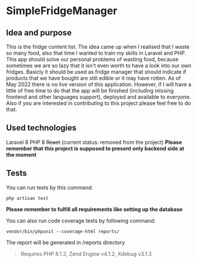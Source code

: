 # SimpleFridgeManager
## Idea and purpose
This is the fridge content list. The idea came up when I realised that I waste so many food, also that time I wanted to train my skills in Laravel and PHP. This app should solve our personal problems of wasting food, because sometimes we are so lazy that it isn't even worth to have a look into our own fridges. Basicly it should be used as fridge manager that should indicate if products that we have bought are still edible or it may have rotten. As of May 2022 there is no live version of this application. However, if I will have a little of free time to do that the app will be finished (including missing frontend and other languages support), deployed and available to everyone. Also if you are interested in contributing to this project please feel free to do that.

## Used technologies
Laravel 8
PHP 8
~~React~~ (current status: removed from the project)
**Please remember that this project is supposed to present only backend side at the moment**

## Tests
You can run tests by this command:
```
php artisan test
```
**Please remember to fulfill all requirements like setting up the database**

You can also run code coverage tests by following command:
```
vendor/bin/phpunit --coverage-html reports/
```
The report will be generated in /reports directory
> Requires PHP 8.1.2, Zend Engine v4.1.2, Xdebug v3.1.3
